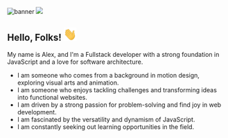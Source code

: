
![banner](https://github.com/alexneres/alexneres/assets/92018151/2355be62-3859-413e-b13d-4f4c832feafc)
<a href="https://www.linkedin.com/in/alexneresdev/"> <img src="https://img.shields.io/badge/linkedin-%230077B5.svg?style=for-the-badge&logo=linkedin&logoColor=white"/></a>
## Hello, Folks! <img src="https://raw.githubusercontent.com/alexneres/alexneres/main/wave.gif" width="30px" height="30px" />

My name is Alex, and I'm a Fullstack developer with a strong foundation in JavaScript and a love for software architecture.

- I am someone who comes from a background in motion design, exploring visual arts and animation.
- I am someone who enjoys tackling challenges and transforming ideas into functional websites.
- I am driven by a strong passion for problem-solving and find joy in web development.
- I am fascinated by the versatility and dynamism of JavaScript.
- I am constantly seeking out learning opportunities in the field.
